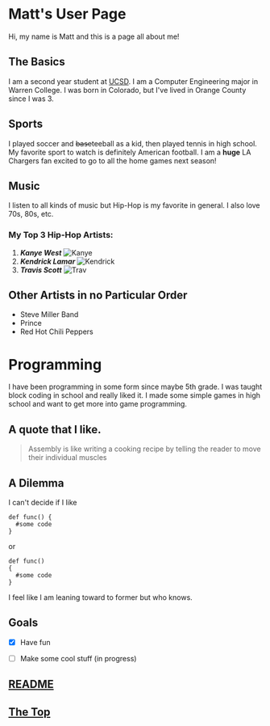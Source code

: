 # Matt's User Page
Hi, my name is Matt and this is a page all about me!
## The Basics
I am a second year student at [UCSD](https://ucsd.edu/). I am a Computer Engineering major in Warren College. I was born in Colorado, but I've lived in Orange County since I was 3. 
## Sports
I played soccer and ~~base~~teeball as a kid, then played tennis in high school. My favorite sport to watch is definitely American football. I am a **huge** LA Chargers fan excited to go to all the home games next season!
## Music
I listen to all kinds of music but Hip-Hop is my favorite in general. I also love 70s, 80s, etc.

### My Top 3 Hip-Hop Artists:

1. ***Kanye West*** 
![Kanye](https://i.imgflip.com/41j06n.png?a475416)
2. ***Kendrick Lamar***
![Kendrick](https://i.redd.it/r5scq17olyry.jpg) 
3. ***Travis Scott***
![Trav](https://i.pinimg.com/736x/5d/6a/ef/5d6aef6f1513c5e4ff365e989e5c772c.jpg)


## Other Artists in no Particular Order
- Steve Miller Band
- Prince
- Red Hot Chili Peppers

# Programming
I have been programming in some form since maybe 5th grade. I was taught block coding in school and really liked it. I made some simple games in high school and want to get more into game programming.

## A quote that I like.

> Assembly is like writing a cooking recipe by telling the reader to move their individual muscles

## A Dilemma

I can't decide if I like 
```
def func() {
  #some code
}
```
or 
```
def func()
{
  #some code
}
```
I feel like I am leaning toward to former but who knows.


## Goals
- [x] Have fun
- [ ] Make some cool stuff (in progress)


## [README](README.md)

## [The Top](https://github.com/mattqgoldberg/MyUserPage/blob/main/index.md#matts-user-page)





